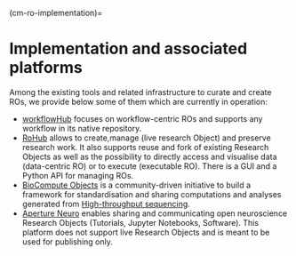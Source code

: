 (cm-ro-implementation)=

# Implementation and associated platforms
Among the existing tools and related infrastructure to curate and create ROs, we provide below some of them which are currently in operation:

- [workflowHub](https://workflowhub.eu/) focuses on workflow-centric ROs and supports any workflow in its native repository.
- [RoHub](https://reliance.rohub.org/) allows to create,manage (live research Object) and preserve research work. It also supports reuse and fork of existing Research Objects as well as the possibility to directly access and visualise data (data-centric RO) or to execute (executable RO). There is a GUI and a Python API for managing ROs.
- [BioCompute Objects](https://www.biocomputeobject.org/) is a community-driven initiative to build a framework for standardisation and sharing computations and analyses generated from [High-throughput sequencing](https://en.wikipedia.org/wiki/High-throughput_sequencing).
- [Aperture Neuro](https://www.humanbrainmapping.org/i4a/pages/index.cfm?pageid=4121) enables sharing and communicating open neuroscience Research Objects (Tutorials, Jupyter Notebooks, Software). This platform does not support live Research Objects and is meant to be used for publishing only.